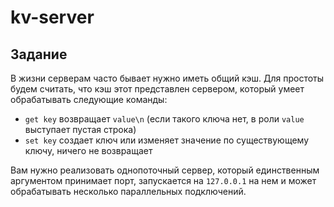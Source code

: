 # kv-server

## Задание

В жизни серверам часто бывает нужно иметь общий кэш. Для простоты будем считать, что кэш этот представлен сервером, который умеет обрабатывать следующие команды:

* `get key` возвращает `value\n` (если такого ключа нет, в роли `value` выступает пустая строка)
* `set key` создает ключ или изменяет значение по существующему ключу, ничего не возвращает

Вам нужно реализовать однопоточный сервер, который единственным аргументом принимает порт, запускается на ``127.0.0.1`` на нем и может обрабатывать несколько параллельных подключений.
